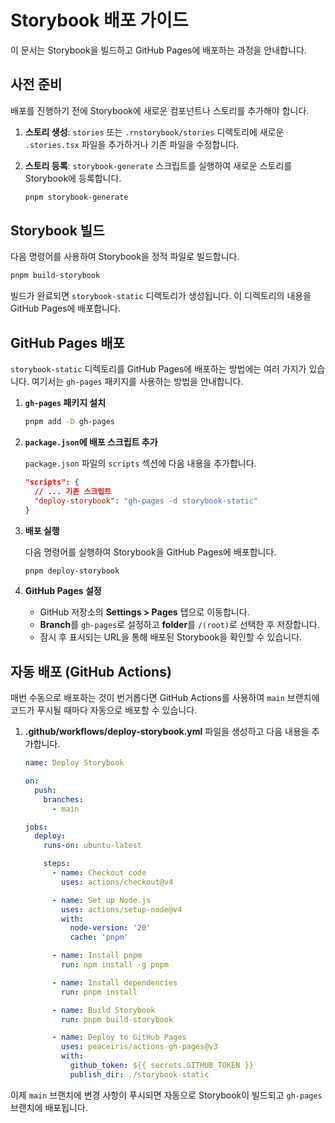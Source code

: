 # Storybook 배포 가이드

이 문서는 Storybook을 빌드하고 GitHub Pages에 배포하는 과정을 안내합니다.

## 사전 준비

배포를 진행하기 전에 Storybook에 새로운 컴포넌트나 스토리를 추가해야 합니다.

1.  **스토리 생성**: `stories` 또는 `.rnstorybook/stories` 디렉토리에 새로운 `.stories.tsx` 파일을 추가하거나 기존 파일을 수정합니다.

2.  **스토리 등록**: `storybook-generate` 스크립트를 실행하여 새로운 스토리를 Storybook에 등록합니다.

    ```bash
    pnpm storybook-generate
    ```

## Storybook 빌드

다음 명령어를 사용하여 Storybook을 정적 파일로 빌드합니다.

```bash
pnpm build-storybook
```

빌드가 완료되면 `storybook-static` 디렉토리가 생성됩니다. 이 디렉토리의 내용을 GitHub Pages에 배포합니다.

## GitHub Pages 배포

`storybook-static` 디렉토리를 GitHub Pages에 배포하는 방법에는 여러 가지가 있습니다. 여기서는 `gh-pages` 패키지를 사용하는 방법을 안내합니다.

1.  **`gh-pages` 패키지 설치**

    ```bash
    pnpm add -D gh-pages
    ```

2.  **`package.json`에 배포 스크립트 추가**

    `package.json` 파일의 `scripts` 섹션에 다음 내용을 추가합니다.

    ```json
    "scripts": {
      // ... 기존 스크립트
      "deploy-storybook": "gh-pages -d storybook-static"
    }
    ```

3.  **배포 실행**

    다음 명령어를 실행하여 Storybook을 GitHub Pages에 배포합니다.

    ```bash
    pnpm deploy-storybook
    ```

4.  **GitHub Pages 설정**

    - GitHub 저장소의 **Settings > Pages** 탭으로 이동합니다.
    - **Branch**를 `gh-pages`로 설정하고 **folder**를 `/(root)`로 선택한 후 저장합니다.
    - 잠시 후 표시되는 URL을 통해 배포된 Storybook을 확인할 수 있습니다.

## 자동 배포 (GitHub Actions)

매번 수동으로 배포하는 것이 번거롭다면 GitHub Actions를 사용하여 `main` 브랜치에 코드가 푸시될 때마다 자동으로 배포할 수 있습니다.

1.  **.github/workflows/deploy-storybook.yml** 파일을 생성하고 다음 내용을 추가합니다.

    ```yaml
    name: Deploy Storybook

    on:
      push:
        branches:
          - main

    jobs:
      deploy:
        runs-on: ubuntu-latest

        steps:
          - name: Checkout code
            uses: actions/checkout@v4

          - name: Set up Node.js
            uses: actions/setup-node@v4
            with:
              node-version: '20'
              cache: 'pnpm'

          - name: Install pnpm
            run: npm install -g pnpm

          - name: Install dependencies
            run: pnpm install

          - name: Build Storybook
            run: pnpm build-storybook

          - name: Deploy to GitHub Pages
            uses: peaceiris/actions-gh-pages@v3
            with:
              github_token: ${{ secrets.GITHUB_TOKEN }}
              publish_dir: ./storybook-static
    ```

이제 `main` 브랜치에 변경 사항이 푸시되면 자동으로 Storybook이 빌드되고 `gh-pages` 브랜치에 배포됩니다.
